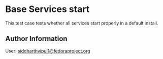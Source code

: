 Base Services start
=========
This test case tests whether all services start properly in a default install.

Author Information
------------------
User: siddharthvipul1@fedoraproject.org

